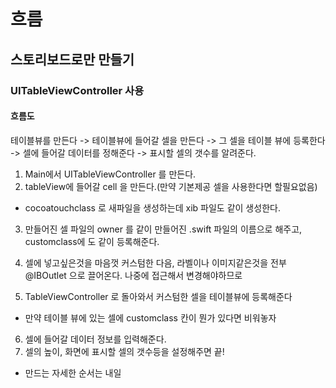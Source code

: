 # 흐름

## 스토리보드로만 만들기

### UITableViewController 사용

#### 흐름도

테이블뷰를 만든다 -> 테이블뷰에 들어갈 셀을 만든다 -> 그 셀을 테이블 뷰에 등록한다 -> 셀에 들어갈 데이터를 정해준다 -> 표시할 셀의 갯수를 알려준다. 

1. Main에서 UITableViewController 를 만든다.
2. tableView에 들어갈 cell 을 만든다.(만약 기본제공 셀을 사용한다면 할필요없음)
 - cocoatouchclass 로 새파일을 생성하는데 xib 파일도 같이 생성한다.
3. 만들어진 셀 파일의 owner 를 같이 만들어진 .swift 파일의 이름으로 해주고, customclass에 도 같이 등록해준다.
4. 셀에 넣고싶은것을 마음껏 커스텀한 다음, 라벨이나 이미지같은것을 전부 @IBOutlet 으로 끌어온다. 나중에 접근해서 변경해야하므로

5. TableViewController 로 돌아와서 커스텀한 셀을 테이블뷰에 등록해준다
- 만약 테이블 뷰에 있는 셀에 customclass 칸이 뭔가 있다면 비워놓자

6. 셀에 들어갈 데이터 정보를 입력해준다.
7. 셀의 높이, 화면에 표시할 셀의 갯수등을 설정해주면 끝!


- 만드는 자세한 순서는 내일



